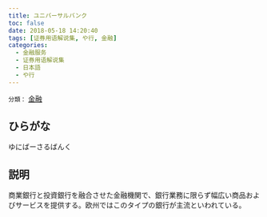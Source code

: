 ```yaml
---
title: ユニバーサルバンク
toc: false
date: 2018-05-18 14:20:40
tags: [证券用语解说集, や行, 金融]
categories:
  - 金融服务
  - 证券用语解说集
  - 日本語
  - や行
---
```


`分類：` [金融](/tags/金融/)

## ひらがな

ゆにばーさるばんく

## 説明

商業銀行と投資銀行を融合させた金融機関で、銀行業務に限らず幅広い商品およびサービスを提供する。欧州ではこのタイプの銀行が主流といわれている。

